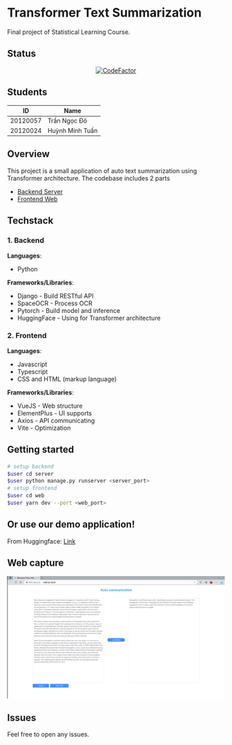 # Transformer Text Summarization
Final project of Statistical Learning Course.

## Status

<p align="center">
  <a href="https://www.codefactor.io/repository/github/dotrann1412/transformer-text-summarization"><img src="https://www.codefactor.io/repository/github/dotrann1412/transformer-text-summarization/badge" alt="CodeFactor" /></a>
</p>

## Students

| ID | Name |
| -------   | ----- |
| 20120057  | Trần Ngọc Đô |
| 20120024  | Huỳnh Minh Tuấn |

## Overview
This project is a small application of auto text summarization using Transformer architecture. The codebase includes 2 parts
- [Backend Server](server/)
- [Frontend Web](web/)

## Techstack
### 1. Backend
**Languages**:
- Python

**Frameworks/Libraries**:
- Django - Build RESTful API
- SpaceOCR - Process OCR
- Pytorch - Build model and inference
- HuggingFace - Using for Transformer architecture

### 2. Frontend
**Languages**:
- Javascript
- Typescript
- CSS and HTML (markup language)

**Frameworks/Libraries**:
- VueJS - Web structure
- ElementPlus - UI supports
- Axios - API communicating
- Vite - Optimization

## Getting started
```sh
# setup backend
$user cd server
$user python manage.py runserver <server_port>
# setup frontend
$user cd web
$user yarn dev --port <web_port>
```

## Or use our demo application!

From Huggingface: [Link](https://ndtran-t5-small-cnn-daily-mails.hf.space/)

## Web capture
![](images/capture.png)

## Issues
Feel free to open any issues.
